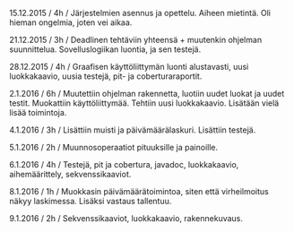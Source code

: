 15.12.2015 / 4h / Järjestelmien asennus ja opettelu. Aiheen mietintä. Oli hieman ongelmia, joten vei aikaa.

21.12.2015 / 3h / Deadlinen tehtäviin yhteensä + muutenkin ohjelman suunnittelua. Sovelluslogiikan luontia, ja sen testejä.

28.12.2015 / 4h / Graafisen käyttöliittymän luonti alustavasti, uusi luokkakaavio, uusia testejä, pit- ja coberturaraportit.

2.1.2016 / 6h / Muutettiin ohjelman rakennetta, luotiin uudet luokat ja uudet testit. Muokattiin käyttöliittymää. Tehtiin uusi luokkakaavio. Lisätään vielä lisää toimintoja.

4.1.2016 / 3h / Lisättiin muisti ja päivämäärälaskuri. Lisättiin testejä.

5.1.2016 / 2h / Muunnosoperaatiot pituuksille ja painoille.

6.1.2016 / 4h / Testejä, pit ja cobertura, javadoc, luokkakaavio, aihemäärittely, sekvenssikaaviot.

8.1.2016 / 1h / Muokkasin päivämäärätoimintoa, siten että virheilmoitus näkyy laskimessa. Lisäksi vastaus tallentuu.

9.1.2016 / 2h / Sekvenssikaaviot, luokkakaavio, rakennekuvaus.
